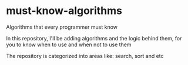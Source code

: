 # must-know-algorithms
Algorithms that every programmer must know 

In this repository, I'll be adding algorithms and the logic behind them, for you to know when to use and when not to use them

The repository is categorized into areas like: search, sort and etc

